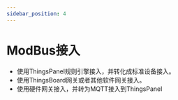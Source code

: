 ```yaml
---
sidebar_position: 4
---
```


# ModBus接入

* 使用ThingsPanel规则引擎接入，并转化成标准设备接入。
* 使用ThingsBoard网关或者其他软件网关接入。
* 使用硬件网关接入，并转为MQTT接入到ThingsPanel